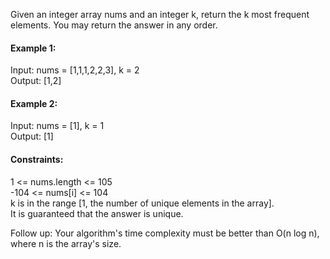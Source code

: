 Given an integer array nums and an integer k, return the k most frequent elements. You may return the answer in any order.

#### Example 1:
Input: nums = [1,1,1,2,2,3], k = 2  
Output: [1,2]

#### Example 2:
Input: nums = [1], k = 1  
Output: [1]

#### Constraints:
1 <= nums.length <= 105  
-104 <= nums[i] <= 104  
k is in the range [1, the number of unique elements in the array].  
It is guaranteed that the answer is unique.

Follow up: Your algorithm's time complexity must be better than O(n log n), where n is the array's size.

